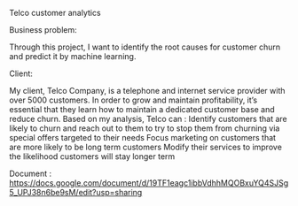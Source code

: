 
Telco customer analytics

Business problem:

Through this project, I want to identify the root causes for customer churn and predict it by machine learning.

Client:

My client, Telco Company, is a telephone and internet service provider with over 5000 customers. In order to grow and maintain profitability, it’s essential that they learn how to maintain a dedicated customer base and reduce churn. Based on my analysis, Telco can :
Identify customers that are likely to churn and reach out to them to try to stop them from churning via special offers targeted to their needs
Focus marketing on customers that are more likely to be long term customers
Modify their services to improve the likelihood customers will stay longer term

Document : https://docs.google.com/document/d/19TF1eagc1ibbVdhhMQOBxuYQ4SJSg5_UPJ38n6be9sM/edit?usp=sharing 
